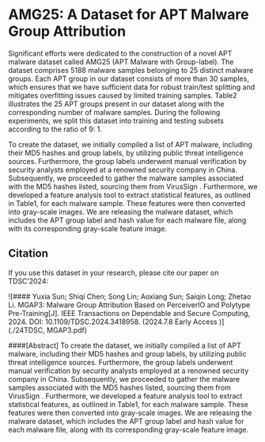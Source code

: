 # AMG25: A Dataset for APT Malware Group Attribution

Significant efforts were dedicated to the construction of a novel APT malware dataset called AMG25 (APT Malware with Group-label). The dataset comprises 5188 malware samples belonging to 25 distinct malware groups. Each APT group in our dataset consists of more than 30 samples, which ensures that we have sufficient data for robust train/test splitting and mitigates overfitting issues caused by limited training samples. Table2 illustrates the 25 APT groups present in our dataset along with the corresponding number of malware samples. During the following experiments, we split this dataset into training and testing subsets according to the ratio of 9: 1.

To create the dataset, we initially compiled a list of APT malware, including their MD5 hashes and group labels, by utilizing public threat intelligence sources. Furthermore, the group labels underwent manual verification by security analysts employed at a renowned security company in China. Subsequently, we proceeded to gather the malware samples associated with the MD5 hashes listed, sourcing them from VirusSign . Furthermore, we developed a feature analysis tool to extract statistical features, as outlined in Table1, for each malware sample. These features were then converted into gray-scale images. We are releasing the malware dataset, which includes the APT group label and hash value for each malware file, along with its corresponding gray-scale feature image.
  

## Citation

If you use this dataset in your research, please cite our paper on TDSC’2024:

![#### Yuxia Sun; Shiqi Chen; Song Lin; Aoxiang Sun; Saiqin Long; Zhetao Li. MGAP3: Malware Group Attribution Based on PerceiverIO and Polytype Pre-Training[J]. IEEE Transactions on Dependable and Secure Computing, 2024. DOI: 10.1109/TDSC.2024.3418958. (2024.7.8 Early Access )](./24TDSC, MGAP3.pdf)

####[Abstract] To create the dataset, we initially compiled a list of APT malware, including their MD5 hashes and group labels, by utilizing public threat intelligence sources. Furthermore, the group labels underwent manual verification by security analysts employed at a renowned security company in China. Subsequently, we proceeded to gather the malware samples associated with the MD5 hashes listed, sourcing them from VirusSign . Furthermore, we developed a feature analysis tool to extract statistical features, as outlined in Table1, for each malware sample. These features were then converted into gray-scale images. We are releasing the malware dataset, which includes the APT group label and hash value for each malware file, along with its corresponding gray-scale feature image.
